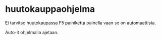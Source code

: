 # huutokauppaohjelma

Ei tarvitse huutokaupassa F5 painiketta painella
vaan se on automaattista.

Auto-it ohjelmalla ajetaan.

